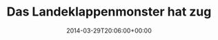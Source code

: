 ---
retweeted: false
source: <a href="http://www.myplume.com/" rel="nofollow">Plume for Android</a>
entities:
  user_mentions: []
  urls: []
  symbols: []
  media:
  - expanded_url: https://twitter.com/bascht/status/450000944214728704/photo/1
    indices:
    - '40'
    - '62'
    url: http://t.co/oQh208oClZ
    media_url: http://pbs.twimg.com/media/Bj65eXGCIAEOrVc.jpg
    id_str: '450000944030162945'
    id: '450000944030162945'
    media_url_https: https://pbs.twimg.com/media/Bj65eXGCIAEOrVc.jpg
    sizes:
      large:
        w: '1296'
        h: '728'
        resize: fit
      medium:
        w: '1200'
        h: '674'
        resize: fit
      small:
        w: '680'
        h: '382'
        resize: fit
      thumb:
        w: '150'
        h: '150'
        resize: crop
    type: photo
    display_url: pic.twitter.com/oQh208oClZ
  hashtags: []
display_text_range:
- '0'
- '62'
favorite_count: '1'
id_str: '450000944214728704'
truncated: false
retweet_count: '0'
id: '450000944214728704'
possibly_sensitive: false
created_at: Sat Mar 29 20:06:00 +0000 2014
favorited: false
full_text: Das Landeklappenmonster hat zugebissen.
lang: de
extended_entities:
  media:
  - expanded_url: https://twitter.com/bascht/status/450000944214728704/photo/1
    indices:
    - '40'
    - '62'
    url: http://t.co/oQh208oClZ
    media_url: http://pbs.twimg.com/media/Bj65eXGCIAEOrVc.jpg
    id_str: '450000944030162945'
    id: '450000944030162945'
    media_url_https: https://pbs.twimg.com/media/Bj65eXGCIAEOrVc.jpg
    sizes:
      large:
        w: '1296'
        h: '728'
        resize: fit
      medium:
        w: '1200'
        h: '674'
        resize: fit
      small:
        w: '680'
        h: '382'
        resize: fit
      thumb:
        w: '150'
        h: '150'
        resize: crop
    type: photo
    display_url: pic.twitter.com/oQh208oClZ
tags:
- pesos:twitter
date: '2014-03-29T20:06:00+00:00'
src: https://twitter.com/bascht/status/450000944214728704
original_url: https://twitter.com/bascht/status/450000944214728704
type: twitter_tweet
media_url: https://img.bascht.com/twitter/pbs.twimg.com/media/Bj65eXGCIAEOrVc.jpg
text: Das Landeklappenmonster hat zugebissen.
title: Das Landeklappenmonster hat zug

---